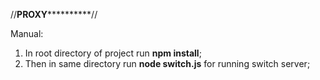 //******************************PROXY****************************************//

Manual:
1. In root directory of project run **npm install**;
2. Then in same directory run **node switch.js** for running switch server;

